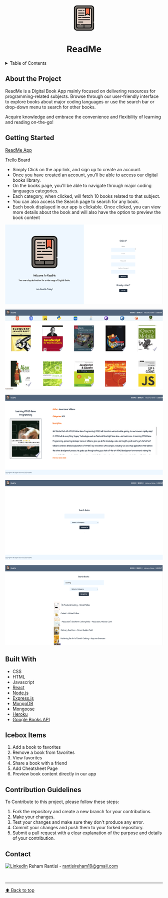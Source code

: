 <!-- PROJECT LOGO -->
<br />
<div align="center">
    <img src="/src/images/logo.png" alt="ReadMe" width="80" height="80">
  <h1 align="center">ReadMe</h1>
</div>

<!-- TABLE OF CONTENTS -->

<details>
  <summary>Table of Contents</summary>

  <ol>
    <li><a href="#about-the-project">About The Project</a>
    <li><a href="#getting-started">Getting Started</a></li>
    <li><a href="#built-with">Built With</a></li>
    <li><a href="#icebox">Ice Box</a></li>
    <li><a href="#contribution-guidelines">Contribution Guidelines</a></li>
    <li><a href="#contact">Contact</a></li>
  </ol>
</details>

<!-- CONTENT -->

## About the Project

ReadMe is a Digital Book App mainly focused on delivering resources for programming-related subjects.
Browse through our user-friendly interface to explore books about major coding languages or use the search bar or drop-down menu to search for other books.

Acquire knowledge and embrace the convenience and flexibility of learning and reading on-the-go!

## Getting Started

[ReadMe App](https://readme-books.herokuapp.com/)

[Trello Board](https://trello.com/b/cEi5soEZ/project3-readme)

- Simply Click on the app link, and sign up to create an account.
- Once you have created an account, you'll be able to access our digital books library.
- On the books page, you'll be able to navigate through major coding languages categories.
- Each category, when clicked, will fetch 10 books related to that subject.
- You can also access the Search page to search for any book. 
- Each book displayed in our app is clickable. Once clicked, you can view more details about the book and will also have the option to preview the book content 

![ReadMe-App](/src/images/1.png)

![ReadMe-App](/src/images/9.png)

![ReadMe-App](/src/images/10.png)

![ReadMe-App](/src/images/11.png)

![ReadMe-App](/src/images/12.png)

## Built With

- CSS
- HTML
- Javascript
- [React](https://react.dev/)
- [Node.js](https://nodejs.org/)
- [Express.js](https://expressjs.com/)
- [MongoDB](https://mongodb.com/)
- [Mongoose](https://mongoosejs.com/)
- [Heroku](https://www.heroku.com/)
- [Google Books API](https://developers.google.com/books/docs/v1/using)

## Icebox Items

1. Add a book to favorites
2. Remove a book from favorites
3. View favorites
4. Share a book with a friend 
5. Add Cheatsheet Page
6. Preview book content directly in our app

## Contribution Guidelines

To Contribute to this project, please follow these steps:

1. Fork the repository and create a new branch for your contributions.
2. Make your changes.
3. Test your changes and make sure they don't produce any error.
4. Commit your changes and push them to your forked repository.
5. Submit a pull request with a clear explanation of the purpose and details of your contribution.

## Contact

[![LinkedIn](https://img.shields.io/badge/-LinkedIn-blue?style=flat-square&logo=Linkedin&logoColor=white&link=https://www.linkedin.com/in/rehamrantisi/)](https://www.linkedin.com/in/rehamrantisi/) Reham Rantisi - rantisireham19@gmail.com

<br><hr>
[:arrow_up: Back to top](#ReadMe)

